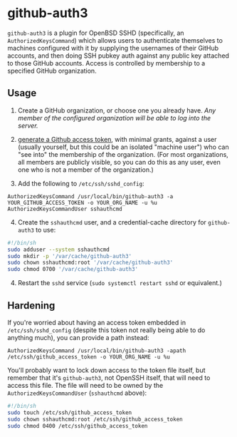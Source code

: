 # github-auth3

`github-auth3` is a plugin for OpenBSD SSHD (specifically, an `AuthorizedKeysCommand`) which allows users to authenticate themselves to machines configured with it by supplying the usernames of their GitHub accounts, and then doing SSH pubkey auth against any public key attached to those GitHub accounts. Access is controlled by membership to a specified GitHub organization.

## Usage

1. Create a GitHub organization, or choose one you already have. *Any member of the configured organization will be able to log into the server.*

2. [generate a Github access token](https://help.github.com/articles/creating-an-access-token-for-command-line-use/), with minimal grants, against a user (usually yourself, but this could be an isolated "machine user") who can "see into" the membership of the organization. (For most organizations, all members are publicly visible, so you can do this as any user, even one who is not a member of the organization.)

3. Add the following to `/etc/ssh/sshd_config`:

```
AuthorizedKeysCommand /usr/local/bin/github-auth3 -a YOUR_GITHUB_ACCESS_TOKEN -o YOUR_ORG_NAME -u %u
AuthorizedKeysCommandUser sshauthcmd
```

4. Create the `sshauthcmd` user, and a credential-cache directory for `github-auth3` to use:

```bash
#!/bin/sh
sudo adduser --system sshauthcmd
sudo mkdir -p '/var/cache/github-auth3'
sudo chown sshauthcmd:root '/var/cache/github-auth3'
sudo chmod 0700 '/var/cache/github-auth3'
```

4. Restart the `sshd` service (`sudo systemctl restart sshd` or equivalent.)

## Hardening

If you're worried about having an access token embedded in `/etc/ssh/sshd_config` (despite this token not really being able to do anything much), you can provide a path instead:

```
AuthorizedKeysCommand /usr/local/bin/github-auth3 -apath /etc/ssh/github_access_token -o YOUR_ORG_NAME -u %u
```

You'll probably want to lock down access to the token file itself, but remember that it's `github-auth3`, not OpenSSH itself, that will need to access this file. The file will need to be owned by the `AuthorizedKeysCommandUser` (`sshauthcmd` above):

```bash
#!/bin/sh
sudo touch /etc/ssh/github_access_token
sudo chown sshauthcmd:root /etc/ssh/github_access_token
sudo chmod 0400 /etc/ssh/github_access_token
```
